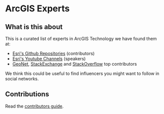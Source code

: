 # ArcGIS Experts

## What is this about
This is a curated list of experts in ArcGIS Technology we have found them at:

* [Esri's Github Repositories](https://github.com/orgs/Esri/people?utf8=%E2%9C%93&query=Nelson) (contributors)
* [Esri's Youtube Channels](https://esri-es.github.io/awesome-arcgis/esri/#youtube-channels) (speakers)
* [GeoNet](http://community.esri.com/), [StackExchange](https://gis.stackexchange.com/) and [StackOverflow](https://stackoverflow.com/search?q=arcgis+esri) top contributors

We think this could be useful to find influencers you might want to follow in social networks.

## Contributions

Read the [contributors guide](./CONTRIBUTING.md).
